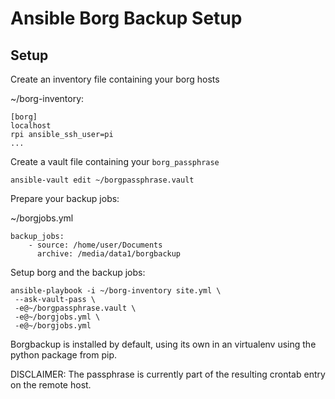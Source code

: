 # Ansible Borg Backup Setup

## Setup

Create an inventory file containing your borg hosts

~/borg-inventory:

```
[borg]
localhost
rpi ansible_ssh_user=pi
...
```

Create a vault file containing your `borg_passphrase`

```
ansible-vault edit ~/borgpassphrase.vault
```

Prepare your backup jobs:

~/borgjobs.yml

```
backup_jobs:
    - source: /home/user/Documents
      archive: /media/data1/borgbackup
```

Setup borg and the backup jobs:

```
ansible-playbook -i ~/borg-inventory site.yml \
 --ask-vault-pass \
 -e@~/borgpassphrase.vault \
 -e@~/borgjobs.yml \
 -e@~/borgjobs.yml
```

Borgbackup is installed by default, using  its own in an virtualenv using the python package from pip.

DISCLAIMER: The passphrase is currently part of the resulting crontab entry on the remote host.
